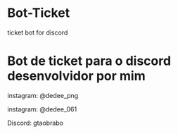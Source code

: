 # Bot-Ticket
ticket bot for discord

# Bot de ticket para o discord desenvolvidor por mim 

instagram: @dedee_png 

instagram: @dedee_061 

Discord: gtaobrabo

